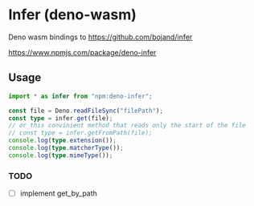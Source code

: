 # Infer (deno-wasm)

Deno wasm bindings to https://github.com/bojand/infer

https://www.npmjs.com/package/deno-infer

## Usage

```ts
import * as infer from "npm:deno-infer";

const file = Deno.readFileSync("filePath");
const type = infer.get(file);
// or this convinient method that reads only the start of the file
// const type = infer.getFromPath(file);
console.log(type.extension());
console.log(type.matcherType());
console.log(type.mimeType());
```

### TODO

- [ ] implement get_by_path
